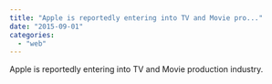 ```yaml
---
title: "Apple is reportedly entering into TV and Movie pro..."
date: "2015-09-01"
categories: 
  - "web"
---
```


Apple is reportedly entering into TV and Movie production industry.
